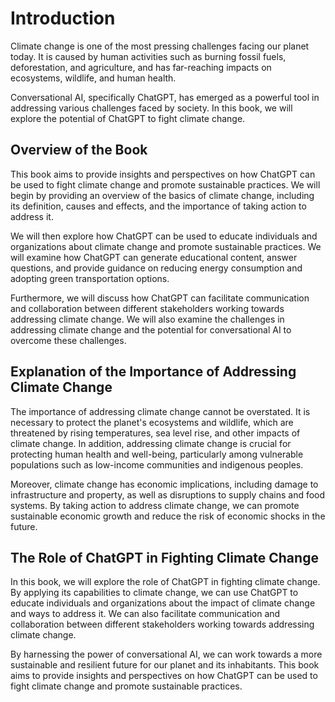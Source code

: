Introduction
============

Climate change is one of the most pressing challenges facing our planet today. It is caused by human activities such as burning fossil fuels, deforestation, and agriculture, and has far-reaching impacts on ecosystems, wildlife, and human health.

Conversational AI, specifically ChatGPT, has emerged as a powerful tool in addressing various challenges faced by society. In this book, we will explore the potential of ChatGPT to fight climate change.

Overview of the Book
--------------------

This book aims to provide insights and perspectives on how ChatGPT can be used to fight climate change and promote sustainable practices. We will begin by providing an overview of the basics of climate change, including its definition, causes and effects, and the importance of taking action to address it.

We will then explore how ChatGPT can be used to educate individuals and organizations about climate change and promote sustainable practices. We will examine how ChatGPT can generate educational content, answer questions, and provide guidance on reducing energy consumption and adopting green transportation options.

Furthermore, we will discuss how ChatGPT can facilitate communication and collaboration between different stakeholders working towards addressing climate change. We will also examine the challenges in addressing climate change and the potential for conversational AI to overcome these challenges.

Explanation of the Importance of Addressing Climate Change
----------------------------------------------------------

The importance of addressing climate change cannot be overstated. It is necessary to protect the planet's ecosystems and wildlife, which are threatened by rising temperatures, sea level rise, and other impacts of climate change. In addition, addressing climate change is crucial for protecting human health and well-being, particularly among vulnerable populations such as low-income communities and indigenous peoples.

Moreover, climate change has economic implications, including damage to infrastructure and property, as well as disruptions to supply chains and food systems. By taking action to address climate change, we can promote sustainable economic growth and reduce the risk of economic shocks in the future.

The Role of ChatGPT in Fighting Climate Change
----------------------------------------------

In this book, we will explore the role of ChatGPT in fighting climate change. By applying its capabilities to climate change, we can use ChatGPT to educate individuals and organizations about the impact of climate change and ways to address it. We can also facilitate communication and collaboration between different stakeholders working towards addressing climate change.

By harnessing the power of conversational AI, we can work towards a more sustainable and resilient future for our planet and its inhabitants. This book aims to provide insights and perspectives on how ChatGPT can be used to fight climate change and promote sustainable practices.
